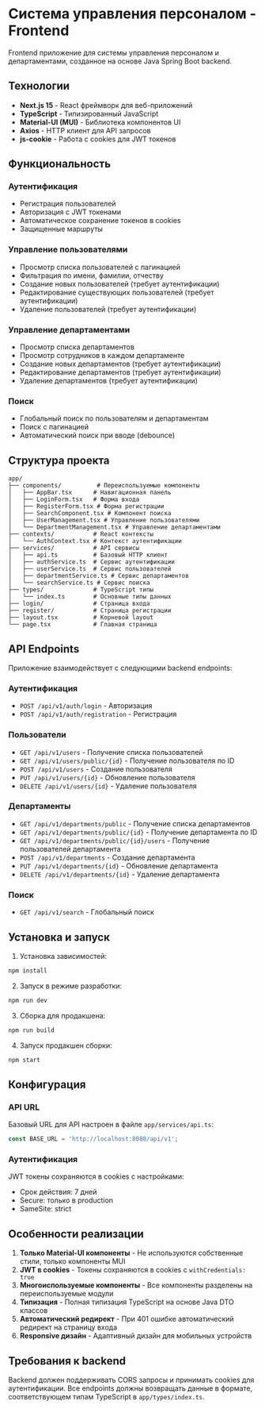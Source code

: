 # Система управления персоналом - Frontend

Frontend приложение для системы управления персоналом и департаментами, созданное на основе Java Spring Boot backend.

## Технологии

- **Next.js 15** - React фреймворк для веб-приложений
- **TypeScript** - Типизированный JavaScript
- **Material-UI (MUI)** - Библиотека компонентов UI
- **Axios** - HTTP клиент для API запросов
- **js-cookie** - Работа с cookies для JWT токенов

## Функциональность

### Аутентификация
- Регистрация пользователей
- Авторизация с JWT токенами
- Автоматическое сохранение токенов в cookies
- Защищенные маршруты

### Управление пользователями
- Просмотр списка пользователей с пагинацией
- Фильтрация по имени, фамилии, отчеству
- Создание новых пользователей (требует аутентификации)
- Редактирование существующих пользователей (требует аутентификации)
- Удаление пользователей (требует аутентификации)

### Управление департаментами
- Просмотр списка департаментов
- Просмотр сотрудников в каждом департаменте
- Создание новых департаментов (требует аутентификации)
- Редактирование департаментов (требует аутентификации)
- Удаление департаментов (требует аутентификации)

### Поиск
- Глобальный поиск по пользователям и департаментам
- Поиск с пагинацией
- Автоматический поиск при вводе (debounce)

## Структура проекта

```
app/
├── components/          # Переиспользуемые компоненты
│   ├── AppBar.tsx      # Навигационная панель
│   ├── LoginForm.tsx   # Форма входа
│   ├── RegisterForm.tsx # Форма регистрации
│   ├── SearchComponent.tsx # Компонент поиска
│   ├── UserManagement.tsx # Управление пользователями
│   └── DepartmentManagement.tsx # Управление департаментами
├── contexts/           # React контексты
│   └── AuthContext.tsx # Контекст аутентификации
├── services/           # API сервисы
│   ├── api.ts          # Базовый HTTP клиент
│   ├── authService.ts  # Сервис аутентификации
│   ├── userService.ts  # Сервис пользователей
│   ├── departmentService.ts # Сервис департаментов
│   └── searchService.ts # Сервис поиска
├── types/              # TypeScript типы
│   └── index.ts        # Основные типы данных
├── login/              # Страница входа
├── register/           # Страница регистрации
├── layout.tsx          # Корневой layout
└── page.tsx            # Главная страница
```

## API Endpoints

Приложение взаимодействует с следующими backend endpoints:

### Аутентификация
- `POST /api/v1/auth/login` - Авторизация
- `POST /api/v1/auth/registration` - Регистрация

### Пользователи
- `GET /api/v1/users` - Получение списка пользователей
- `GET /api/v1/users/public/{id}` - Получение пользователя по ID
- `POST /api/v1/users` - Создание пользователя
- `PUT /api/v1/users/{id}` - Обновление пользователя
- `DELETE /api/v1/users/{id}` - Удаление пользователя

### Департаменты
- `GET /api/v1/departments/public` - Получение списка департаментов
- `GET /api/v1/departments/public/{id}` - Получение департамента по ID
- `GET /api/v1/departments/public/{id}/users` - Получение пользователей департамента
- `POST /api/v1/departments` - Создание департамента
- `PUT /api/v1/departments/{id}` - Обновление департамента
- `DELETE /api/v1/departments/{id}` - Удаление департамента

### Поиск
- `GET /api/v1/search` - Глобальный поиск

## Установка и запуск

1. Установка зависимостей:
```bash
npm install
```

2. Запуск в режиме разработки:
```bash
npm run dev
```

3. Сборка для продакшена:
```bash
npm run build
```

4. Запуск продакшен сборки:
```bash
npm start
```

## Конфигурация

### API URL
Базовый URL для API настроен в файле `app/services/api.ts`:
```typescript
const BASE_URL = 'http://localhost:8080/api/v1';
```

### Аутентификация
JWT токены сохраняются в cookies с настройками:
- Срок действия: 7 дней
- Secure: только в production
- SameSite: strict

## Особенности реализации

1. **Только Material-UI компоненты** - Не используются собственные стили, только компоненты MUI
2. **JWT в cookies** - Токены сохраняются в cookies с `withCredentials: true`
3. **Многоиспользуемые компоненты** - Все компоненты разделены на переиспользуемые модули
4. **Типизация** - Полная типизация TypeScript на основе Java DTO классов
5. **Автоматический редирект** - При 401 ошибке автоматический редирект на страницу входа
6. **Responsive дизайн** - Адаптивный дизайн для мобильных устройств

## Требования к backend

Backend должен поддерживать CORS запросы и принимать cookies для аутентификации. Все endpoints должны возвращать данные в формате, соответствующем типам TypeScript в `app/types/index.ts`.
